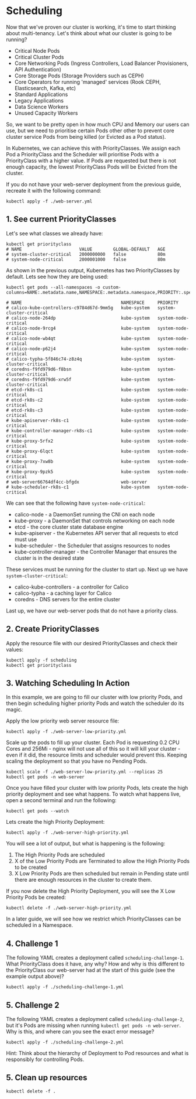 # Scheduling
Now that we've proven our cluster is working, it's time to start thinking about multi-tenancy. Let's think about what our cluster is going to be running?

- Critical Node Pods
- Critical Cluster Pods
- Core Networking Pods (Ingress Controllers, Load Balancer Provisioners, API Authentication)
- Core Storage Pods (Storage Providers such as CEPH)
- Core Operators for running 'managed' services (Rook CEPH, Elasticsearch, Kafka, etc)
- Standard Applications
- Legacy Applications
- Data Science Workers
- Unused Capacity Workers

So, we want to be pretty open in how much CPU and Memory our users can use, but we need to prioritise certain Pods other other to prevent core cluster service Pods from being killed (or Evicted as a Pod status). 

In Kubernetes, we can achieve this with PriorityClasses. We assign each Pod a PriorityClass and the Scheduler will prioritise Pods with a PriorityClass with a higher value. If Pods are requested but there is not enough capacity, the lowest PriorityClass Pods will be Evicted from the cluster.

If you do not have your web-server deployment from the previous guide, recreate it with the following command:
```
kubectl apply -f ./web-server.yml
```

## 1. See current PriorityClasses
Let's see what classes we already have:
```
kubectl get priorityclass
# NAME                      VALUE        GLOBAL-DEFAULT   AGE
# system-cluster-critical   2000000000   false            80m
# system-node-critical      2000001000   false            80m
```

As shown in the previous output, Kubernetes has two PriorityClasses by default. Lets see how they are being used:

```
kubectl get pods --all-namespaces -o custom-columns=NAME:.metadata.name,NAMESPACE:.metadata.namespace,PRIORITY:.spec.priorityClassName

# NAME                                      NAMESPACE     PRIORITY
# calico-kube-controllers-c9784d67d-9mm5g   kube-system   system-cluster-critical
# calico-node-264dp                         kube-system   system-node-critical
# calico-node-9rcg4                         kube-system   system-node-critical
# calico-node-wb4qt                         kube-system   system-node-critical
# calico-node-p62j4                         kube-system   system-node-critical
# calico-typha-5f846c74-z8z4q               kube-system   system-cluster-critical
# coredns-f9fd979d6-f8bsn                   kube-system   system-cluster-critical
# coredns-f9fd979d6-xrw5f                   kube-system   system-cluster-critical
# etcd-rk8s-c1                              kube-system   system-node-critical
# etcd-rk8s-c2                              kube-system   system-node-critical
# etcd-rk8s-c3                              kube-system   system-node-critical
# kube-apiserver-rk8s-c1                    kube-system   system-node-critical
# kube-controller-manager-rk8s-c1           kube-system   system-node-critical
# kube-proxy-5rfx2                          kube-system   system-node-critical
# kube-proxy-6lqct                          kube-system   system-node-critical
# kube-proxy-7xw8b                          kube-system   system-node-critical
# kube-proxy-9pzk5                          kube-system   system-node-critical
# web-server66764df4cc-bfgdx                web-server    
# kube-scheduler-rk8s-c1                    kube-system   system-node-critical
```

We can see that the following have `system-node-critical`:
- calico-node - a DaemonSet running the CNI on each node
- kube-proxy - a DaemonSet that controls networking on each node
- etcd - the core cluster state database engine
- kube-apiserver - the Kubernetes API server that all requests to etcd must use
- kube-scheduler - the Scheduler that assigns resources to nodes
- kube-controller-manager - the Controller Manager that ensures the cluster is in the desired state

These services must be running for the cluster to start up. Next up we have `system-cluster-critical`: 
- calico-kube-controllers - a controller for Calico
- calico-typha - a caching layer for Calico
- coredns - DNS servers for the entire cluster

Last up, we have our web-server pods that do not have a priority class.

## 2. Create PriorityClasses
Apply the resource file with our desired PriorityClasses and check their values:
```
kubectl apply -f scheduling
kubectl get priorityclass
```

## 3. Watching Scheduling In Action
In this example, we are going to fill our cluster with low priority Pods, and then begin scheduling higher priority Pods and watch the scheduler do its magic.

Apply the low priority web server resource file:
```
kubectl apply -f ./web-server-low-priority.yml
```

Scale up the pods to fill up your cluster. Each Pod is requesting 0.2 CPU Cores and 256Mi - nginx will not use all of this so it will kill your cluster - even if it did, the resource limits and scheduler would prevent this. Keeping scaling the deployment so that you have no Pending Pods. 

```
kubectl scale -f ./web-server-low-priority.yml --replicas 25
kubectl get pods -n web-server
```

Once you have filled your cluster with low priority Pods, lets create the high priority deployment and see what happens. To watch what happens live, open a second terminal and run the following:

```
kubectl get pods --watch
```

Lets create the high Priority Deployment:
```
kubectl apply -f ./web-server-high-priority.yml 
```

You will see a lot of output, but what is happening is the following:

1. The High Priority Pods are scheduled
2. X of the Low Priority Pods are Terminated to allow the High Priority Pods to be created
3. X Low Priority Pods are then scheduled but remain in Pending state until there are enough resources in the cluster to create them.

If you now delete the High Priority Deployment, you will see the X Low Priority Pods be created:

```
kubectl delete -f ./web-server-high-priority.yml
```

In a later guide, we will see how we restrict which PriorityClasses can be scheduled in a Namespace.

## 4. Challenge 1
The following YAML creates a deployment called `scheduling-challenge-1`. What PriorityClass does it have, any why? How and why is this different to the PriorityClass our web-server had at the start of this guide (see the example output above)?

```
kubectl apply -f ./scheduling-challenge-1.yml
```


## 5. Challenge 2
The following YAML creates a deployment called `scheduling-challenge-2`, but it's Pods are missing when running `kubectl get pods -n web-server`. Why is this, and where can you see the exact error message?
```
kubectl apply -f ./scheduling-challenge-2.yml
```

Hint: Think about the hierarchy of Deployment to Pod resources and what is responsibly for controlling Pods.

## 5. Clean up resources
```
kubectl delete -f .
```